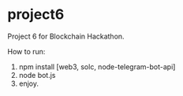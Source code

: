 # project6
Project 6 for Blockchain Hackathon.

How to run:

1. npm install [web3, solc, node-telegram-bot-api]
2. node bot.js
3. enjoy.
